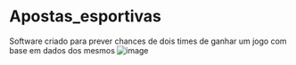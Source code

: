 # Apostas_esportivas
Software criado para prever chances de dois times de ganhar um jogo com base em dados dos mesmos
![image](https://user-images.githubusercontent.com/88800549/150179215-c3fed391-51ca-4172-8b7f-faa3529bed69.png)
